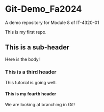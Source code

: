 # Git-Demo_Fa2024
A demo repository for Module 8 of IT-4320-01

This is my first repo.

## This is a sub-header
Here is the body!

### This is a third header
This tutorial is going well.

#### This is my fourth header
We are looking at branching in Git!